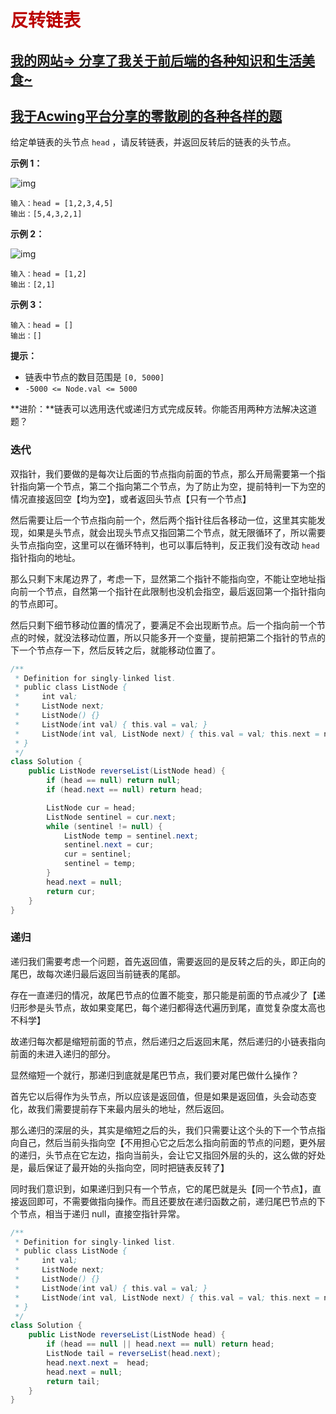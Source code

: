 # <font color='bb000'>反转链表</font>

## [我的网站=> 分享了我关于前后端的各种知识和生活美食~](https://www.fanxy.cloud)

## [我于Acwing平台分享的零散刷的各种各样的题](https://www.acwing.com/blog/content/33005/) 

给定单链表的头节点 `head` ，请反转链表，并返回反转后的链表的头节点。

 

**示例 1：**

![img](https://assets.leetcode.com/uploads/2021/02/19/rev1ex1.jpg)

```
输入：head = [1,2,3,4,5]
输出：[5,4,3,2,1]
```

**示例 2：**

![img](https://assets.leetcode.com/uploads/2021/02/19/rev1ex2.jpg)

```
输入：head = [1,2]
输出：[2,1]
```

**示例 3：**

```
输入：head = []
输出：[]
```

 

**提示：**

- 链表中节点的数目范围是 `[0, 5000]`
- `-5000 <= Node.val <= 5000`

 

**进阶：**链表可以选用迭代或递归方式完成反转。你能否用两种方法解决这道题？



### 迭代

双指针，我们要做的是每次让后面的节点指向前面的节点，那么开局需要第一个指针指向第一个节点，第二个指向第二个节点，为了防止为空，提前特判一下为空的情况直接返回空【均为空】，或者返回头节点【只有一个节点】

然后需要让后一个节点指向前一个，然后两个指针往后各移动一位，这里其实能发现，如果是头节点，就会出现头节点又指回第二个节点，就无限循环了，所以需要头节点指向空，这里可以在循环特判，也可以事后特判，反正我们没有改动 `head` 指针指向的地址。

那么只剩下末尾边界了，考虑一下，显然第二个指针不能指向空，不能让空地址指向前一个节点，自然第一个指针在此限制也没机会指空，最后返回第一个指针指向的节点即可。

然后只剩下细节移动位置的情况了，要满足不会出现断节点。后一个指向前一个节点的时候，就没法移动位置，所以只能多开一个变量，提前把第二个指针的节点的下一个节点存一下，然后反转之后，就能移动位置了。

```java
/**
 * Definition for singly-linked list.
 * public class ListNode {
 *     int val;
 *     ListNode next;
 *     ListNode() {}
 *     ListNode(int val) { this.val = val; }
 *     ListNode(int val, ListNode next) { this.val = val; this.next = next; }
 * }
 */
class Solution {
    public ListNode reverseList(ListNode head) {
        if (head == null) return null;
        if (head.next == null) return head;

        ListNode cur = head;
        ListNode sentinel = cur.next;
        while (sentinel != null) {
            ListNode temp = sentinel.next;
            sentinel.next = cur;
            cur = sentinel;
            sentinel = temp;
        }
        head.next = null;
        return cur;
    }
}
```



### 递归

递归我们需要考虑一个问题，首先返回值，需要返回的是反转之后的头，即正向的尾巴，故每次递归最后返回当前链表的尾部。

存在一直递归的情况，故尾巴节点的位置不能变，那只能是前面的节点减少了【递归形参是头节点，故如果变尾巴，每个递归都得迭代遍历到尾，直觉复杂度太高也不科学】

故递归每次都是缩短前面的节点，然后递归之后返回末尾，然后递归的小链表指向前面的未进入递归的部分。

显然缩短一个就行，那递归到底就是尾巴节点，我们要对尾巴做什么操作？

首先它以后得作为头节点，所以应该是返回值，但是如果是返回值，头会动态变化，故我们需要提前存下来最内层头的地址，然后返回。

那么递归的深层的头，其实是缩短之后的头，我们只需要让这个头的下一个节点指向自己，然后当前头指向空【不用担心它之后怎么指向前面的节点的问题，更外层的递归，头节点在它左边，指向当前头，会让它又指回外层的头的，这么做的好处是，最后保证了最开始的头指向空，同时把链表反转了】

同时我们意识到，如果递归到只有一个节点，它的尾巴就是头【同一个节点】，直接返回即可，不需要做指向操作。而且还要放在递归函数之前，递归尾巴节点的下个节点，相当于递归 null，直接空指针异常。

```java
/**
 * Definition for singly-linked list.
 * public class ListNode {
 *     int val;
 *     ListNode next;
 *     ListNode() {}
 *     ListNode(int val) { this.val = val; }
 *     ListNode(int val, ListNode next) { this.val = val; this.next = next; }
 * }
 */
class Solution {
    public ListNode reverseList(ListNode head) {
        if (head == null || head.next == null) return head;
        ListNode tail = reverseList(head.next);
        head.next.next =  head;
        head.next = null;
        return tail;
    }
}
```







